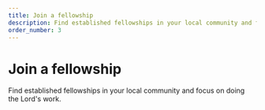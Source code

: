 ```yaml
---
title: Join a fellowship
description: Find established fellowships in your local community and focus on doing the Lord's work.
order_number: 3
---
```


# Join a fellowship

Find established fellowships in your local community and focus on doing the Lord's work.


